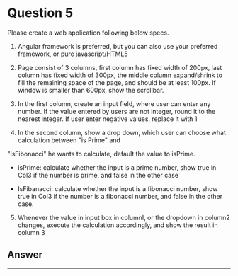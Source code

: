 # Question 5

Please create a web application following below specs.

1. Angular framework is preferred, but you can also use your preferred framework, or pure javascript/HTML5

2. Page consist of 3 columns, first column has fixed width of 200px, last column has fixed width of 300px, the middle column expand/shrink to fill the remaining space of the page, and should be at least 100px. If window is smaller than 600px, show the scrollbar.

3. In the first column, create an input field, where user can enter any number. If the value entered by users are not integer, round it to the nearest integer. If user enter negative values, replace it with 1

4. In the second column, show a drop down, which user can choose what calculation between "is Prime" and

"isFibonacci" he wants to calculate, default the value to isPrime.

- isPrime: calculate whether the input is a prime number, show true in Col3 if the number is prime, and false in the other case

- IsFibanacci: calculate whether the input is a fibonacci number, show true in Col3 if the number is a fibonacci number, and false in the other case.

5. Whenever the value in input box in columnI, or the dropdown in column2 changes, execute the calculation accordingly, and show the result in column 3

## Answer 
---
